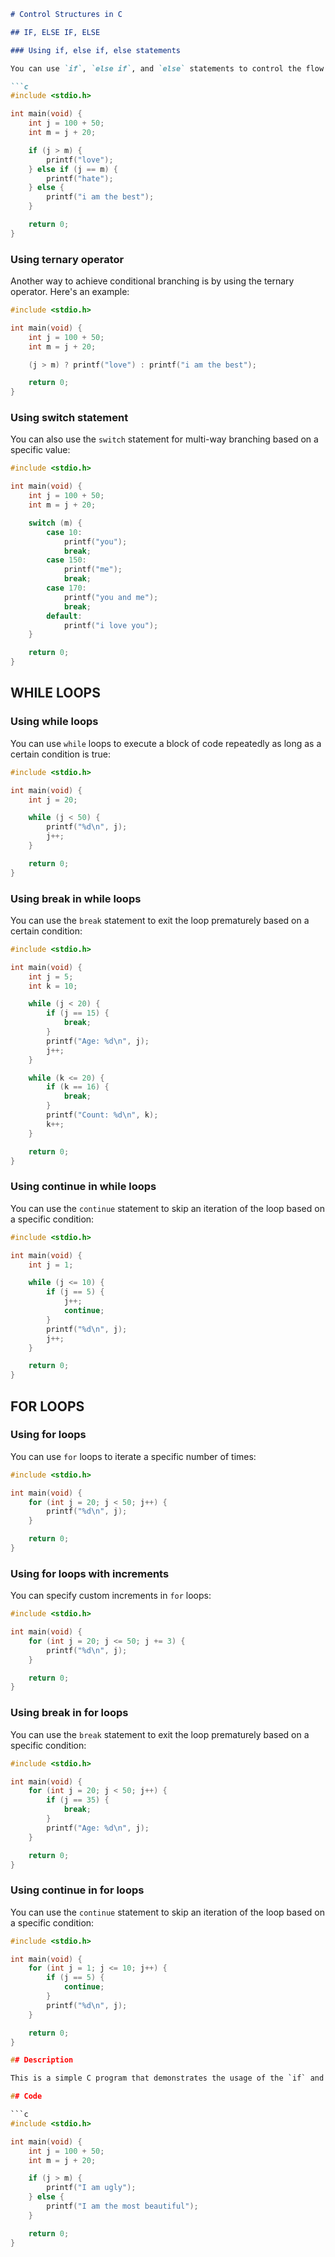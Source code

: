 ```markdown
# Control Structures in C

## IF, ELSE IF, ELSE

### Using if, else if, else statements

You can use `if`, `else if`, and `else` statements to control the flow of your code based on different conditions. Here are some examples:

```c
#include <stdio.h>

int main(void) {
    int j = 100 + 50;
    int m = j + 20;

    if (j > m) {
        printf("love");
    } else if (j == m) {
        printf("hate");
    } else {
        printf("i am the best");
    }

    return 0;
}
```

### Using ternary operator

Another way to achieve conditional branching is by using the ternary operator. Here's an example:

```c
#include <stdio.h>

int main(void) {
    int j = 100 + 50;
    int m = j + 20;

    (j > m) ? printf("love") : printf("i am the best");

    return 0;
}
```

### Using switch statement

You can also use the `switch` statement for multi-way branching based on a specific value:

```c
#include <stdio.h>

int main(void) {
    int j = 100 + 50;
    int m = j + 20;

    switch (m) {
        case 10:
            printf("you");
            break;
        case 150:
            printf("me");
            break;
        case 170:
            printf("you and me");
            break;
        default:
            printf("i love you");
    }

    return 0;
}
```

## WHILE LOOPS

### Using while loops

You can use `while` loops to execute a block of code repeatedly as long as a certain condition is true:

```c
#include <stdio.h>

int main(void) {
    int j = 20;

    while (j < 50) {
        printf("%d\n", j);
        j++;
    }

    return 0;
}
```

### Using break in while loops

You can use the `break` statement to exit the loop prematurely based on a certain condition:

```c
#include <stdio.h>

int main(void) {
    int j = 5;
    int k = 10;

    while (j < 20) {
        if (j == 15) {
            break;
        }
        printf("Age: %d\n", j);
        j++;
    }

    while (k <= 20) {
        if (k == 16) {
            break;
        }
        printf("Count: %d\n", k);
        k++;
    }

    return 0;
}
```

### Using continue in while loops

You can use the `continue` statement to skip an iteration of the loop based on a specific condition:

```c
#include <stdio.h>

int main(void) {
    int j = 1;

    while (j <= 10) {
        if (j == 5) {
            j++;
            continue;
        }
        printf("%d\n", j);
        j++;
    }

    return 0;
}
```

## FOR LOOPS

### Using for loops

You can use `for` loops to iterate a specific number of times:

```c
#include <stdio.h>

int main(void) {
    for (int j = 20; j < 50; j++) {
        printf("%d\n", j);
    }

    return 0;
}
```

### Using for loops with increments

You can specify custom increments in `for` loops:

```c
#include <stdio.h>

int main(void) {
    for (int j = 20; j <= 50; j += 3) {
        printf("%d\n", j);
    }

    return 0;
}
```

### Using break in for loops

You can use the `break` statement to exit the loop prematurely based on a specific condition:

```c
#include <stdio.h>

int main(void) {
    for (int j = 20; j < 50; j++) {
        if (j == 35) {
            break;
        }
        printf("Age: %d\n", j);
    }

    return 0;
}
```

### Using continue in for loops

You can use the `continue` statement to skip an iteration of the loop based on a specific condition:

```c
#include <stdio.h>

int main(void) {
    for (int j = 1; j <= 10; j++) {
        if (j == 5) {
            continue;
        }
        printf("%d\n", j);
    }

    return 0;
}

## Description

This is a simple C program that demonstrates the usage of the `if` and `else` statements to print a message based on a condition.

## Code

```c
#include <stdio.h>

int main(void) {
    int j = 100 + 50;
    int m = j + 20;

    if (j > m) {
        printf("I am ugly");
    } else {
        printf("I am the most beautiful");
    }

    return 0;
}
```
